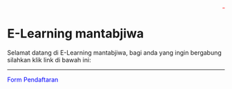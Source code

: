 
<marquee style="color:red;font-size:50%;font-family:verdana;">mari belajar bersama kami</marquee>
<body>
<h1>E-Learning mantabjiwa</h1>
<p>Selamat datang di E-Learning mantabjiwa, bagi anda yang ingin bergabung silahkan klik link di bawah ini:</p>
<hr>

<style>
a:link {
    color: blue;
    background-color: transparent;
    text-decoration: none;

}
a:visited {
    color: blue;
    background-color: transparent;
    text-decoration: none;
}
a:hover {
    color: red;
    background-color: transparent;
    text-decoration: underline;
}
a:active {
    color: yellow;
    background-color: transparent;
    text-decoration: underline;
}
</style>

<body>

<a href="https://ayubanggoro.github.io/mantab-jiwa">Form Pendaftaran</a> 

</body>
